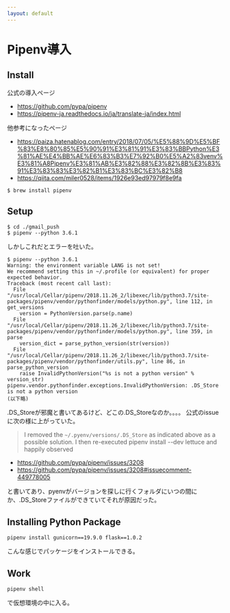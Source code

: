 ```yaml
---
layout: default
---
```


# Pipenv導入

## Install

公式の導入ページ
* https://github.com/pypa/pipenv
* https://pipenv-ja.readthedocs.io/ja/translate-ja/index.html

他参考になったページ

* https://paiza.hatenablog.com/entry/2018/07/05/%E5%88%9D%E5%BF%83%E8%80%85%E5%90%91%E3%81%91%E3%83%BBPython%E3%81%AE%E4%BB%AE%E6%83%B3%E7%92%B0%E5%A2%83venv%E3%81%A8Pipenv%E3%81%AB%E3%82%88%E3%82%8B%E3%83%91%E3%83%83%E3%82%B1%E3%83%BC%E3%82%B8
* https://qiita.com/miler0528/items/1926e93ed97979f8e9fa


```
$ brew install pipenv
```

## Setup
```
$ cd ./gmail_push
$ pipenv --python 3.6.1
```
しかしこれだとエラーを吐いた。
```console
$ pipenv --python 3.6.1
Warning: the environment variable LANG is not set!
We recommend setting this in ~/.profile (or equivalent) for proper expected behavior.
Traceback (most recent call last):
  File "/usr/local/Cellar/pipenv/2018.11.26_2/libexec/lib/python3.7/site-packages/pipenv/vendor/pythonfinder/models/python.py", line 112, in get_versions
    version = PythonVersion.parse(p.name)
  File "/usr/local/Cellar/pipenv/2018.11.26_2/libexec/lib/python3.7/site-packages/pipenv/vendor/pythonfinder/models/python.py", line 359, in parse
    version_dict = parse_python_version(str(version))
  File "/usr/local/Cellar/pipenv/2018.11.26_2/libexec/lib/python3.7/site-packages/pipenv/vendor/pythonfinder/utils.py", line 86, in parse_python_version
    raise InvalidPythonVersion("%s is not a python version" % version_str)
pipenv.vendor.pythonfinder.exceptions.InvalidPythonVersion: .DS_Store is not a python version
(以下略)
```
.DS_Storeが邪魔と書いてあるけど、どこの.DS_Storeなのか。。。。
公式のissueに次の様に上がっていた。

> I removed the `~/.pyenv/versions/.DS_Store` as indicated above as a possible solution.
I then re-executed pipenv install --dev lettuce and happily observed
* https://github.com/pypa/pipenv/issues/3208
* https://github.com/pypa/pipenv/issues/3208#issuecomment-449778005

と書いてあり、pyenvがバージョンを探しに行くフォルダにいつの間にか、.DS_Storeファイルができていてそれが原因だった。


## Installing Python Package
```
pipenv install gunicorn==19.9.0 flask==1.0.2
```
こんな感じでパッケージをインストールできる。

## Work
```
pipenv shell
```
で仮想環境の中に入る。
